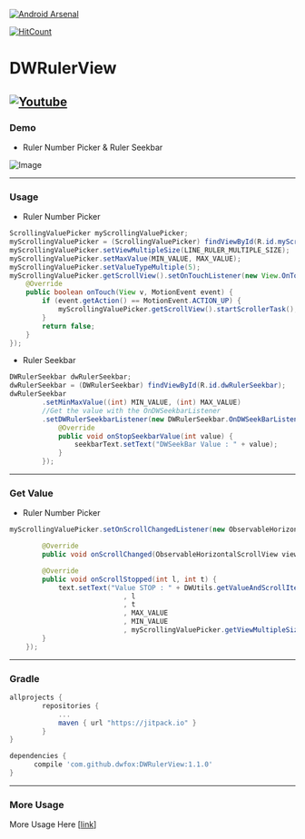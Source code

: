 [![Android Arsenal](https://img.shields.io/badge/Android%20Arsenal-DWRulerView-brightgreen.svg?style=flat)](http://android-arsenal.com/details/1/4630)

[![HitCount](http://hits.dwyl.io/dwfox/DWRulerView.svg)](http://hits.dwyl.io/dwfox/DWRulerView)

DWRulerView
=========
[![Youtube](https://github.com/dwfox/DWRulerView/raw/master/screenshot/youtube_image.png)](http://www.youtube.com/watch?v=Udy_ThDo5kw)
---
### Demo
- Ruler Number Picker & Ruler Seekbar


![Image](https://github.com/dwfox/DWRulerView/raw/master/screenshot/dwseekbar.gif)

---

### Usage
- Ruler Number Picker
```java
ScrollingValuePicker myScrollingValuePicker;
myScrollingValuePicker = (ScrollingValuePicker) findViewById(R.id.myScrollingValuePicker);
myScrollingValuePicker.setViewMultipleSize(LINE_RULER_MULTIPLE_SIZE);
myScrollingValuePicker.setMaxValue(MIN_VALUE, MAX_VALUE);
myScrollingValuePicker.setValueTypeMultiple(5);
myScrollingValuePicker.getScrollView().setOnTouchListener(new View.OnTouchListener() {
    @Override
    public boolean onTouch(View v, MotionEvent event) {
        if (event.getAction() == MotionEvent.ACTION_UP) {
            myScrollingValuePicker.getScrollView().startScrollerTask();
        }
        return false;
    }
});
```

- Ruler Seekbar
```java
DWRulerSeekbar dwRulerSeekbar;
dwRulerSeekbar = (DWRulerSeekbar) findViewById(R.id.dwRulerSeekbar);
dwRulerSeekbar
        .setMinMaxValue((int) MIN_VALUE, (int) MAX_VALUE)
        //Get the value with the OnDWSeekbarListener
        .setDWRulerSeekbarListener(new DWRulerSeekbar.OnDWSeekBarListener() {
            @Override
            public void onStopSeekbarValue(int value) {
                seekbarText.setText("DWSeekBar Value : " + value);
            }
        });
```
---
### Get Value
- Ruler Number Picker
```java
myScrollingValuePicker.setOnScrollChangedListener(new ObservableHorizontalScrollView.OnScrollChangedListener() {

        @Override
        public void onScrollChanged(ObservableHorizontalScrollView view, int l, int t) {}

        @Override
        public void onScrollStopped(int l, int t) {
            text.setText("Value STOP : " + DWUtils.getValueAndScrollItemToCenter(myScrollingValuePicker.getScrollView() // set TextView
                            , l
                            , t
                            , MAX_VALUE
                            , MIN_VALUE
                            , myScrollingValuePicker.getViewMultipleSize()));
        }
    });
```
---
### Gradle

```groovy
allprojects {
		repositories {
			...
			maven { url "https://jitpack.io" }
		}
}
```

```groovy
dependencies {
	  compile 'com.github.dwfox:DWRulerView:1.1.0'
}
```
---
### More Usage
More Usage Here [[link](http://dwfox.tistory.com/50)]
